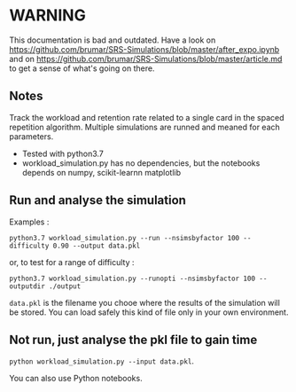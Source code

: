# WARNING

This documentation is bad and outdated.
Have a look on https://github.com/brumar/SRS-Simulations/blob/master/after_expo.ipynb and on https://github.com/brumar/SRS-Simulations/blob/master/article.md to get a sense of what's going on there.


## Notes
Track the workload and retention rate related to a single card in the spaced repetition algorithm. Multiple simulations are runned and meaned for each parameters.
- Tested with python3.7
- workload_simulation.py has no dependencies, but the notebooks depends on numpy, scikit-learnn matplotlib  

## Run and analyse the simulation

Examples :

`python3.7 workload_simulation.py --run --nsimsbyfactor 100 --difficulty 0.90 --output data.pkl`

or, to test for a range of difficulty :

`python3.7 workload_simulation.py --runopti --nsimsbyfactor 100 --outputdir ./output`


`data.pkl` is the filename you chooe where the results of the simulation will be stored. You can load safely this kind of file only in your own environment.

## Not run, just analyse the pkl file to gain time
`python workload_simulation.py --input data.pkl`.

You can also use Python notebooks.


